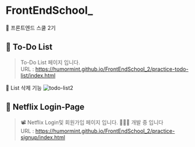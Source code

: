 # FrontEndSchool_
🦁 프론트엔드 스쿨 2기
<br>

## 📌 To-Do List
> To-Do List 페이지 입니다. <br>
> URL : https://humormint.github.io/FrontEndSchool_2/practice-todo-list/index.html <br>

🧷 List 삭제 기능
![todo-list2](https://user-images.githubusercontent.com/93469760/161381891-d2f2a763-4354-4240-96ff-fde5f7904415.gif) <br>

## 📌 Netflix Login-Page
> 📽 Netflix Login및 회원가입 페이지 입니다. 🧑🏻‍💻 개발 중 입니다 <br>
> URL : https://humormint.github.io/FrontEndSchool_2/practice-signup/index.html <br>
